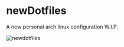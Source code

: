 # newDotfiles
A new personal arch linux configuration W.I.P.

![newdotfiles](https://github.com/NikoHOME/newDotfiles/assets/88329920/03d61c2d-c585-4e2f-8793-51ebc85b5f13)
